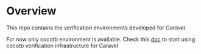 Overview
========
This repo contains the verification environments developed for *Caravel*.

For now only cocotb environment is available. Check this [doc](https://caravel-sim-infrastructure.readthedocs.io/en/latest/index.html) to start using cocotb verification infrastructure for Caravel
